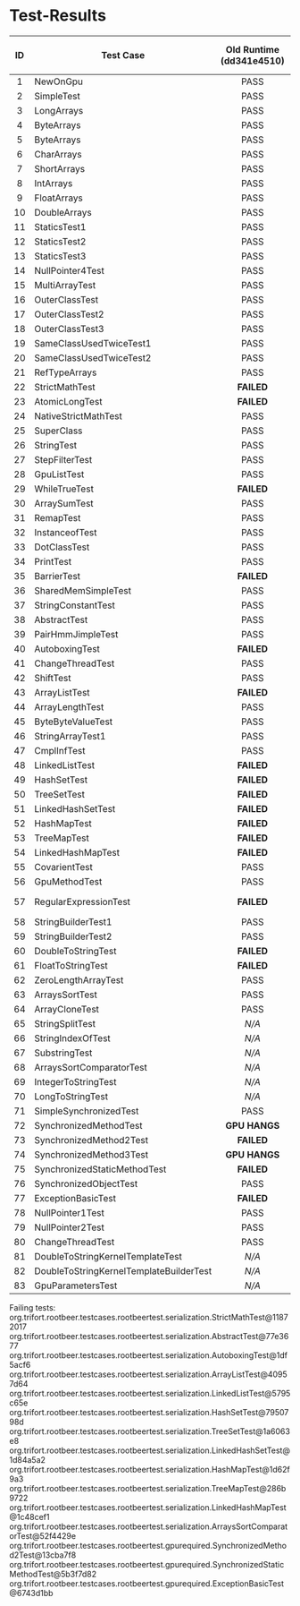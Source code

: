Test-Results
================

| ID | Test Case |  Old Runtime (dd341e4510)  | New Runtime (1.1.4, 4075dd1c1d) |
| :-: | ------------- | :-------------: | :-------------: |
| 1 | NewOnGpu      |     PASS      |     PASS      |
| 2 | SimpleTest    |     PASS      |     PASS      |
| 3 | LongArrays      |     PASS      |     PASS      |
| 4 | ByteArrays      |     PASS      |     PASS      |
| 5 | ByteArrays      |     PASS      |     PASS      |
| 6 | CharArrays      |     PASS      |     PASS      |
| 7 | ShortArrays      |     PASS      |     PASS      |
| 8 | IntArrays      |     PASS      |     PASS      |
| 9 | FloatArrays      |     PASS      |     PASS      |
| 10 | DoubleArrays      |     PASS      |     PASS      |
| 11 | StaticsTest1      |     PASS      |     PASS      |
| 12 | StaticsTest2      |     PASS      |     PASS      |
| 13 | StaticsTest3      |     PASS      |     PASS      |
| 14 | NullPointer4Test      |     PASS      |     PASS      |
| 15 | MultiArrayTest      |     PASS      |     PASS      |
| 16 | OuterClassTest      |     PASS      |     PASS      |
| 17 | OuterClassTest2      |     PASS      |     PASS      |
| 18 | OuterClassTest3      |     PASS      |     PASS      |
| 19 | SameClassUsedTwiceTest1      |     PASS      |     PASS      |
| 20 | SameClassUsedTwiceTest2      |     PASS      |     PASS      |
| 21 | RefTypeArrays      |     PASS      |     PASS      |
| 22 | StrictMathTest      |     **FAILED**      |     **FAILED**      |
| 23 | AtomicLongTest      |     **FAILED**      |     **FAILED**      |
| 24 | NativeStrictMathTest      |     PASS      |     PASS      |
| 25 | SuperClass      |     PASS      |     PASS      |
| 26 | StringTest      |     PASS      |     PASS      |
| 27 | StepFilterTest      |     PASS      |     PASS      |
| 28 | GpuListTest      |     PASS      |     PASS      |
| 29 | WhileTrueTest      |     **FAILED**      |     **FAILED**      |
| 30 | ArraySumTest      |     PASS      |     PASS      |
| 31 | RemapTest      |     PASS      |     PASS      |
| 32 | InstanceofTest      |     PASS      |     PASS      |
| 33 | DotClassTest      |     PASS      |     PASS      |
| 34 | PrintTest      |     PASS      |     PASS      |
| 35 | BarrierTest      |     **FAILED**      |     **FAILED**      |
| 36 | SharedMemSimpleTest      |     PASS      |     PASS      |
| 37 | StringConstantTest      |     PASS      |     PASS      |
| 38 | AbstractTest      |     PASS      |     **FAILED**      |
| 39 | PairHmmJimpleTest      |     PASS      |     PASS      |
| 40 | AutoboxingTest      |     **FAILED**      |     **FAILED**      |
| 41 | ChangeThreadTest      |     PASS      |     PASS      |
| 42 | ShiftTest      |     PASS      |     PASS      |
| 43 | ArrayListTest      |     **FAILED**      |     **FAILED**      |
| 44 | ArrayLengthTest      |     PASS      |     PASS      |
| 45 | ByteByteValueTest      |     PASS      |     PASS      |
| 46 | StringArrayTest1      |     PASS      |     PASS      |
| 47 | CmplInfTest      |     PASS      |     PASS      |
| 48 | LinkedListTest      |     **FAILED**      |     **FAILED**      |
| 49 | HashSetTest      |     **FAILED**      |     **FAILED**      |
| 50 | TreeSetTest      |     **FAILED**      |     **FAILED**      |
| 51 | LinkedHashSetTest      |     **FAILED**      |     **FAILED**      |
| 52 | HashMapTest      |     **FAILED**      |     **FAILED**      |
| 53 | TreeMapTest      |     **FAILED**      |     **FAILED**      |
| 54 | LinkedHashMapTest      |     **FAILED**      |     **FAILED**      |
| 55 | CovarientTest      |     PASS      |     PASS      |
| 56 | GpuMethodTest      |     PASS      |     PASS      |
| 57 | RegularExpressionTest      |     **FAILED**      |     **BREAKS COMPILATION**      |
| 58 | StringBuilderTest1      |     PASS      |     PASS      |
| 59 | StringBuilderTest2      |     PASS      |     PASS      |
| 60 | DoubleToStringTest      |     **FAILED**      |     PASS      |
| 61 | FloatToStringTest      |     **FAILED**      |     PASS      |
| 62 | ZeroLengthArrayTest      |     PASS      |     PASS      |
| 63 | ArraysSortTest      |     PASS      |     PASS      |
| 64 | ArrayCloneTest      |     PASS      |     PASS      |
| 65 | StringSplitTest      |     *N/A*      |     PASS      |
| 66 | StringIndexOfTest      |     *N/A*      |     PASS      |
| 67 | SubstringTest      |     *N/A*      |     PASS      |
| 68 | ArraysSortComparatorTest      |     *N/A*      |     **FAILED**      |
| 69 | IntegerToStringTest      |     *N/A*      |     PASS      |
| 70 | LongToStringTest      |     *N/A*      |     PASS      |
| 71 | SimpleSynchronizedTest      |     PASS      |     PASS      |
| 72 | SynchronizedMethodTest      |     **GPU HANGS**      |     **GPU HANGS**      |
| 73 | SynchronizedMethod2Test      |     **FAILED**      |     **FAILED**      |
| 74 | SynchronizedMethod3Test      |     **GPU HANGS**      |     **GPU HANGS**      |
| 75 | SynchronizedStaticMethodTest      |     **FAILED**      |     **FAILED**      |
| 76 | SynchronizedObjectTest      |     PASS      |     PASS      |
| 77 | ExceptionBasicTest      |     **FAILED**      |     **FAILED**      |
| 78 | NullPointer1Test      |     PASS      |     PASS      |
| 79 | NullPointer2Test      |     PASS      |     PASS      |
| 80 | ChangeThreadTest      |     PASS      |     PASS      |
| 81 | DoubleToStringKernelTemplateTest      |     *N/A*      |     **FAILED**      |
| 82 | DoubleToStringKernelTemplateBuilderTest      |     *N/A*      |     PASS      |
| 83 | GpuParametersTest      |     *N/A*      |    PASS      |

Failing tests:
  org.trifort.rootbeer.testcases.rootbeertest.serialization.StrictMathTest@11872017
  org.trifort.rootbeer.testcases.rootbeertest.serialization.AbstractTest@77e3677
  org.trifort.rootbeer.testcases.rootbeertest.serialization.AutoboxingTest@1df5acf6
  org.trifort.rootbeer.testcases.rootbeertest.serialization.ArrayListTest@40957d64
  org.trifort.rootbeer.testcases.rootbeertest.serialization.LinkedListTest@5795c65e
  org.trifort.rootbeer.testcases.rootbeertest.serialization.HashSetTest@7950798d
  org.trifort.rootbeer.testcases.rootbeertest.serialization.TreeSetTest@1a6063e8
  org.trifort.rootbeer.testcases.rootbeertest.serialization.LinkedHashSetTest@1d84a5a2
  org.trifort.rootbeer.testcases.rootbeertest.serialization.HashMapTest@1d62f9a3
  org.trifort.rootbeer.testcases.rootbeertest.serialization.TreeMapTest@286b9722
  org.trifort.rootbeer.testcases.rootbeertest.serialization.LinkedHashMapTest@1c48cef1
  org.trifort.rootbeer.testcases.rootbeertest.serialization.ArraysSortComparatorTest@52f4429e
  org.trifort.rootbeer.testcases.rootbeertest.gpurequired.SynchronizedMethod2Test@13cba7f8
  org.trifort.rootbeer.testcases.rootbeertest.gpurequired.SynchronizedStaticMethodTest@5b3f7d82
  org.trifort.rootbeer.testcases.rootbeertest.gpurequired.ExceptionBasicTest@6743d1bb

